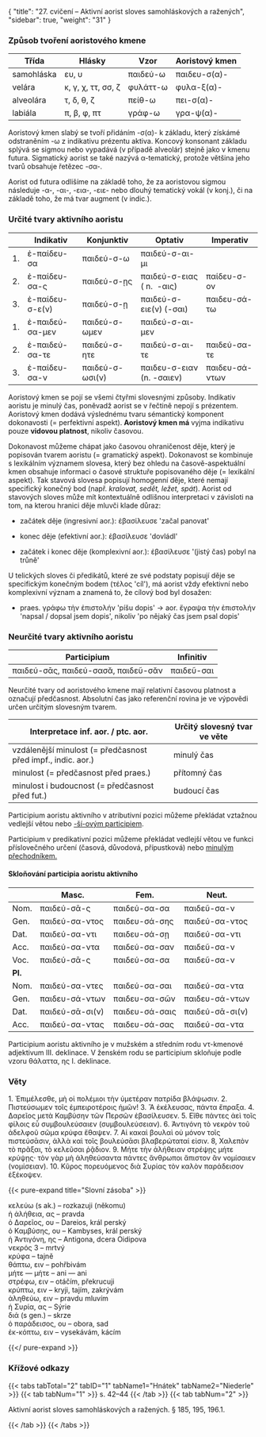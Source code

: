 {
"title": "27. cvičení – Aktivní aorist sloves samohláskových a ražených",
    "sidebar": true,
    "weight": "31"
}

### Způsob tvoření aoristového kmene

| Třída      | Hlásky             | Vzor     | Aoristový kmen |
| ---------- | ------------------ | -------- | -------------- |
| samohláska | ευ, υ              | παιδεύ-ω | παιδευ-σ(α)-   |
| velára     | κ, γ, χ, ττ, σσ, ζ | φυλάττ-ω | φυλα-ξ(α)-     |
| alveolára  | τ, δ, θ, ζ         | πείθ-ω   | πει-σ(α)-      |
| labiála    | π, β, φ, πτ        | γράφ-ω   | γρα-ψ(α)-      |

Aoristový kmen slabý se tvoří přidáním -σ(α)- k základu, který získámé odstraněním -ω z indikativu prézentu aktiva. Koncový konsonant základu splývá se sigmou nebo vypadává (v případě alveolár) stejně jako v kmenu futura. Sigmatický aorist se také nazývá α-tematický, protože většina jeho tvarů obsahuje řetězec -σα-.

Aorist od futura odlišíme na základě toho, že za aoristovou sigmou následuje -α-, -αι-, -εια-, -ειε- nebo dlouhý tematický vokál (v konj.), či na základě toho, že má tvar augment (v indic.).  

### Určité tvary aktivního aoristu

|     | Indikativ       | Konjunktiv      | Optativ                   | Imperativ      |
| --- | --------------- | --------------- | ------------------------- | -------------- |
| 1.  | ἐ-παίδευ-σα     | παιδεύ-σ-ω      | παιδεύ-σ-αι-μι            |                |
| 2.  | ἐ-παίδευ-σα-ς   | παιδεύ-σ-ῃς     | παιδεύ-σ-ειας ( n.  -αις) | παίδευ-σ-ον    |
| 3.  | ἐ-παίδευ-σ-ε(ν) | παιδεύ-σ-ῃ      | παιδεύ-σ-ειε(ν) (-σαι)    | παιδευ-σά-τω   |
| 1.  | ἐ-παιδεύ-σα-μεν | παιδεύ-σ-ωμεν   | παιδεύ-σ-αι-μεν           |                |
| 2.  | ἐ-παιδεύ-σα-τε  | παιδεύ-σ-ητε    | παιδεύ-σ-αι-τε            | παιδεύ-σα-τε   |
| 3.  | ἐ-παίδευ-σα-ν   | παιδεύ-σ-ωσι(ν) | παιδευ-σ-ειαν (n. -σαιεν) | παιδευ-σά-ντων |

Aoristový kmen se pojí se všemi čtyřmi slovesnými způsoby. Indikativ aoristu je minulý čas, poněvadž aorist se v řečtině nepojí s prézentem. Aoristový kmen dodává výslednému tvaru sémantický komponent dokonavosti (= perfektivní aspekt). **Aoristový kmen má** vyjma indikativu pouze **vidovou platnost**, nikoliv časovou. 

Dokonavost můžeme chápat jako časovou ohraničenost děje, který je popisován tvarem aoristu (= gramatický aspekt). Dokonavost se kombinuje s lexikálním významem slovesa, který bez ohledu na časově-aspektuální kmen obsahuje informaci o časové struktuře popisovaného děje (= lexikální aspekt). Tak stavová slovesa popisují homogenní děje, které nemají specifický konečný bod (např. *kralovat, sedět, ležet, spát*). Aorist od stavových sloves může mít kontextuálně odlišnou interpretaci v závisloti na tom, na kterou hranici děje mluvči klade důraz:

- začátek děje (ingresivní aor.): ἐβασίλευσε 'začal panovat'

- konec děje (efektivní aor.): ἐβασίλευσε 'dovládl'

- začátek i konec děje (komplexivní aor.): ἐβασίλευσε '(jistý čas) pobyl na trůně'

U telických sloves či předikátů, které ze své podstaty popisují děje se specifickým konečným bodem (τέλος 'cíl'), má aorist vždy efektivní nebo komplexivní význam a znamená to, že cílový bod byl dosažen: 

- praes. γράφω τὴν ἐπιστολήν 'píšu dopis' → aor. ἔγραψα τὴν ἐπιστολήν 'napsal / dopsal jsem dopis', nikoliv 'po nějaký čas jsem psal dopis'

### Neurčité tvary aktivního aoristu

| Participium                         | Infinitiv  |
| ----------------------------------- | ---------- |
| παιδεύ-σᾱς, παιδεύ-σασᾰ, παιδεῦ-σᾰν | παιδεῦ-σαι |

Neurčité tvary od aoristového kmene mají relativní časovou platnost a označují předčasnost. Absolutní čas jako referenční rovina je ve výpovědi určen určitým slovesným tvarem.

| Interpretace inf. aor. / ptc. aor.                           | Určitý slovesný tvar ve věte |
| ------------------------------------------------------------ | ---------------------------- |
| vzdálenější minulost (= předčasnost před impf., indic. aor.) | minulý čas                   |
| minulost (= předčasnost před praes.)                         | přítomný čas                 |
| minulost i budoucnost (= předčasnost před fut.)              | budoucí čas                  |

Participium aoristu aktivního v atributivní pozici můžeme překládat vztažnou vedlejší větou nebo [-ší-ovým participiem](https://www.czechency.org/slovnik/PARTICIPIUM#-%C5%A1%C3%AD-ov%C3%A9%20participium%20verb%C3%A1ln%C3%AD). 

Participium v predikativní pozici můžeme překládat vedlejší větou ve funkci příslovečného určení (časová, důvodová, přípustková) nebo [minulým přechodníkem.](https://www.czechency.org/slovnik/P%C5%98ECHODN%C3%8DK#minul%C3%BD%20p%C5%99echodn%C3%ADk)

#### Skloňování participia aoristu aktivního

|         | Masc.           | Fem.           | Neut.           |
| ------- | --------------- | -------------- | --------------- |
| Nom.    | παιδεύ-σᾱ-ς     | παιδεύ-σα-σα   | παιδεῦ-σα-ν     |
| Gen.    | παιδεύ-σα-ντος  | παιδευ-σά-σης  | παιδεύ-σα-ντος  |
| Dat.    | παιδεύ-σα-ντι   | παιδευ-σά-σῃ   | παιδεύ-σα-ντι   |
| Acc.    | παιδεύ-σα-ντα   | παιδεύ-σα-σαν  | παιδεῦ-σα-ν     |
| Voc.    | παιδεύ-σᾱ-ς     | παιδεύ-σα-σα   | παιδεῦ-σα-ν     |
| **Pl.** |                 |                |                 |
| Nom.    | παιδεύ-σα-ντες  | παιδεύ-σα-σαι  | παιδεύ-σα-ντα   |
| Gen.    | παιδευ-σά-ντων  | παιδευ-σα-σῶν  | παιδευ-σά-ντων  |
| Dat.    | παιδεύ-σᾱ-σι(ν) | παιδευ-σά-σαις | παιδεύ-σᾱ-σι(ν) |
| Acc.    | παιδεύ-σα-ντας  | παιδευ-σά-σας  | παιδεύ-σα-ντα   |

Participium aoristu aktivního je v mužském a středním rodu ντ-kmenové adjektivum ΙΙΙ. deklinace. V ženském rodu se participium skloňuje podle vzoru θάλαττα, ης I. deklinace. 

### Věty

1\. Ἐπιμέλεσθε, μὴ οἱ πολέμιοι τὴν ὑμετέραν πατρίδα βλάψωσιν. 2. Πιστεύσωμεν τοῖς ἐμπειροτέροις ἡμῶν! 3. Ἃ ἐκέλευσας, πάντα
ἔπραξα. 4. Δαρεῖος μετὰ Καμβύσην τῶν Περσῶν ἐβασίλευσεν. 5. Εἴθε
πάντες ἀεὶ τοῖς φίλοις εὖ συμβουλεύσαιεν (συμβουλεύσειαν). 6. Ἀντιγόνη τὸ νεκρὸν τοῦ ἀδελφοῦ σῶμα κρύφα ἔθαψεν. 7. Αἱ κακαὶ βουλαὶ
οὐ μόνον τοῖς πιστεύσᾱσιν, ἀλλὰ καὶ τοῖς βουλεύσᾱσι βλαβερώταταί
εἰσιν. 8, Χαλεπὸν τὸ πρᾶξαι, τὸ κελεῦσαι ῥᾷδιον. 9. Μήτε τὴν ἀλήθειαν στρέψῃς μήτε κρύψῃς· τὸν γὰρ μὴ ἀληθεύσαντα πάντες ἄνθρωποι
ἄπιστον ἂν νομίσαιεν (νομίσειαν). 10. Κῦρος πορευόμενος διὰ Συρίας
τὸν καλὸν παράδεισον ἐξέκοψεν. 

{{< pure-expand title="Slovní zásoba" >}}      

κελεύω (s ak.) – rozkazuji (někomu)  
ἡ ἀλήθεια, ας – pravda  
ὁ Δαρεῖος, oυ – Dareios, král perský  
ὁ Καμβύσης, ου – Kambyses, král perský  
ἡ Ἀντιγόνη, ης – Antigona, dcera Oidipova  
νεκρός 3 – mrtvý  
κρύφα – tajně  
θάπτω, ειν – pohřbivám  
μήτε — μήτε – ani — ani  
στρέφω, ειν – otáčím, překrucuji  
κρύπτω, ειν – kryji, tajím, zakrývám  
ἀληθεύω, ειν – pravdu mluvím  
ἡ Συρία, ας – Sýrie  
διά (s gen.) – skrze  
ὁ παράδεισος, ου – obora, sad  
ἐκ-κόπτω, ειν – vysekávám, kácím   

{{</ pure-expand >}}

### Křížové odkazy

{{< tabs tabTotal="2" tabID="1" tabName1="Hnátek" tabName2="Niederle" >}}
{{< tab tabNum="1" >}}
s. 42–44
{{< /tab >}}
{{< tab tabNum="2" >}}

Aktivní aorist sloves samohláskových a ražených.
§ 185, 195, 196.1.

{{< /tab >}}
{{< /tabs >}}
